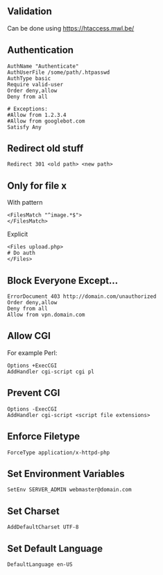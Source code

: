 ## Validation

Can be done using https://htaccess.mwl.be/

## Authentication

    AuthName "Authenticate"
    AuthUserFile /some/path/.htpasswd
    AuthType basic
    Require valid-user
    Order deny,allow
    Deny from all

    # Exceptions:
    #Allow from 1.2.3.4
    #Allow from googlebot.com
    Satisfy Any

## Redirect old stuff

    Redirect 301 <old path> <new path>

## Only for file x

With pattern

    <FilesMatch "^image.*$">
    </FilesMatch>

Explicit

    <Files upload.php>
    # Do auth
    </Files>

## Block Everyone Except...

    ErrorDocument 403 http://domain.com/unauthorized
    Order deny,allow
    Deny from all
    Allow from vpn.domain.com

## Allow CGI

For example Perl:

    Options +ExecCGI
    AddHandler cgi-script cgi pl

## Prevent CGI

    Options -ExecCGI
    AddHandler cgi-script <script file extensions>

## Enforce Filetype

    ForceType application/x-httpd-php

## Set Environment Variables

    SetEnv SERVER_ADMIN webmaster@domain.com

## Set Charset

    AddDefaultCharset UTF-8

## Set Default Language

    DefaultLanguage en-US
